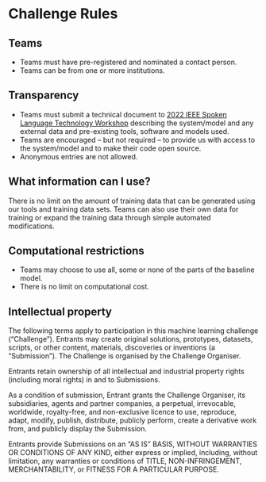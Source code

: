 # Challenge Rules

## Teams

- Teams must have pre-registered and nominated a contact person.
- Teams can be from one or more institutions.

## Transparency
- Teams must submit a technical document to [2022 IEEE Spoken Language Technology Workshop](https://slt2022.org/#) describing the system/model and any external data and pre-existing tools, software and models used.
- Teams are encouraged – but not required – to provide us with access to the system/model and to make their code open source.
- Anonymous entries are not allowed.

## What information can I use?

There is no limit on the amount of training data that can be generated using our tools and training data sets. Teams can also use their own data for training or expand the training data through simple automated modifications. 

## Computational restrictions

- Teams may choose to use all, some or none of the parts of the baseline model.
- There is no limit on computational cost.


## Intellectual property

The following terms apply to participation in this machine learning challenge (“Challenge”). Entrants may create original solutions, prototypes, datasets, scripts, or other content, materials, discoveries or inventions (a “Submission”). The Challenge is organised by the Challenge Organiser.

Entrants retain ownership of all intellectual and industrial property rights (including moral rights) in and to Submissions.

As a condition of submission, Entrant grants the Challenge Organiser, its subsidiaries, agents and partner companies, a perpetual, irrevocable, worldwide, royalty-free, and non-exclusive licence to use, reproduce, adapt, modify, publish, distribute, publicly perform, create a derivative work from, and publicly display the Submission.

Entrants provide Submissions on an “AS IS” BASIS, WITHOUT WARRANTIES OR CONDITIONS OF ANY KIND, either express or implied, including, without limitation, any warranties or conditions of TITLE, NON-INFRINGEMENT, MERCHANTABILITY, or FITNESS FOR A PARTICULAR PURPOSE.


